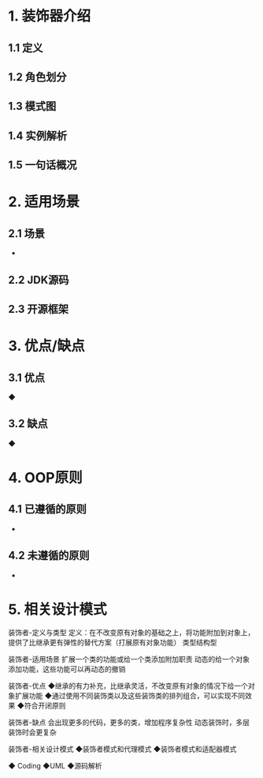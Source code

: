 # 1. 装饰器介绍

## 1.1 定义



## 1.2 角色划分



## 1.3 模式图





## 1.4 实例解析



## 1.5 一句话概况



# 2. 适用场景

## 2.1 场景

- 

## 2.2 JDK源码



## 2.3 开源框架



# 3. 优点/缺点

## 3.1 优点

◆



## 3.2 缺点

◆





# 4. OOP原则

## 4.1 已遵循的原则

- 

## 4.2 未遵循的原则

- 

# 5. 相关设计模式

装饰者-定义与类型
定义：在不改变原有对象的基础之上，将功能附加到对象上，提供了比继承更有弹性的替代方案（打展原有对象功能）
类型结构型



装饰者-适用场景
扩展一个类的功能或给一个类添加附加职责
动态的给一个对象添加功能，这些功能可以再动态的撤销



装饰者-优点
◆继承的有力补充，比继承灵活，不改变原有对象的情况下给一个对象扩展功能
◆通过使用不同装饰类以及这些装饰类的排列组合，可以实现不同效果
◆符合开闭原则



装饰者-缺点
会出现更多的代码，更多的类，增加程序复杂性
动态装饰时，多层装饰时会更复杂



装饰者-相关设计模式
◆装饰者模式和代理模式
◆装饰者模式和适配器模式



◆ Coding
◆UML
◆源码解析